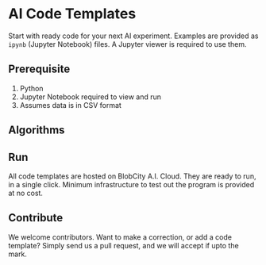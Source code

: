 # AI Code Templates
Start with ready code for your next AI experiment. Examples are provided as `ipynb` (Jupyter Notebook) files. A Jupyter viewer is required to use them. 

## Prerequisite
1. Python
2. Jupyter Notebook required to view and run
3. Assumes data is in CSV format

## Algorithms

## Run
All code templates are hosted on BlobCity A.I. Cloud. They are ready to run, in a single click. Minimum infrastructure to test out the program is provided at no cost. 

## Contribute
We welcome contributors. Want to make a correction, or add a code template? Simply send us a pull request, and we will accept if upto the mark. 
